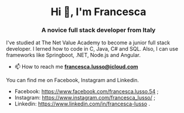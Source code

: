 <h1 align="center">Hi 👋, I'm Francesca</h1>
<h3 align="center">A novice full stack developer from Italy</h3>

<p>I've studied at The Net Value Academy to become a junior full stack developer. I lerned how to code in C, Java, C# and SQL. Also, I can use frameworks like Springboot, .NET, Node.js and Angular.<p>

- 📫 How to reach me **francesca.lusso@icloud.com**
  
  
<p>You can find me on Facebook, Instagram and Linkedin.

   - Facebook: <https://www.facebook.com/francesca.lusso.54> ;
   - Instagram: <https://www.instagram.com/francesca_lusso/> ;
   - Linkedin: <https://www.linkedin.com/in/francesca-lusso> .<p>  

